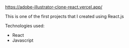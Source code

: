 https://adobe-illustrator-clone-react.vercel.app/ <br>

This is one of the first projects that I created using React.js

Technologies used: 
* React
* Javascript
